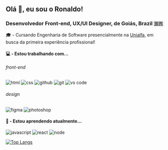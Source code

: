 ## Olá 👋, eu sou o Ronaldo! 

<h3>Desenvolvedor Front-end, UX/UI Designer, de Goiás, Brazil 🇧🇷</h3>
🎓 - Cursando Engenharia de Software presencialmente na <a href="https://www.unialfa.com.br/">Unialfa</a>, em busca da primeira experiência profissional!

<h4>💻 - Estou trabalhando com...</h4>  
<h6>front-end</h6>

<img src="https://img.shields.io/badge/HTML5-E34F26?style=for-the-badge&logo=html5&logoColor=white" alt="html" > <img src="https://img.shields.io/badge/CSS3-1572B6?style=for-the-badge&logo=css3&logoColor=white" alt="css"> <img src="https://img.shields.io/badge/GitHub-100000?style=for-the-badge&logo=github&logoColor=white" alt="github"> <img src="https://img.shields.io/badge/GIT-E44C30?style=for-the-badge&logo=git&logoColor=white" alt="git"> <img src="https://img.shields.io/badge/Visual_Studio_Code-0078D4?style=for-the-badge&logo=visual%20studio%20code&logoColor=white" alt="vs code">

<h6>design</h6>

<img src="https://img.shields.io/badge/Figma-F24E1E?style=for-the-badge&logo=figma&logoColor=white" alt="figma"> <img src="https://img.shields.io/badge/Adobe%20Photoshop-31A8FF?style=for-the-badge&logo=Adobe%20Photoshop&logoColor=black" alt="photoshop">

<h4>📖 - Estou aprendendo atualmente...</h4>

<img src="https://img.shields.io/badge/JavaScript-F7DF1E?style=for-the-badge&logo=javascript&logoColor=black" alt="javascript"> <img src="https://img.shields.io/badge/React-20232A?style=for-the-badge&logo=react&logoColor=61DAFB" alt="react"> <img src="https://img.shields.io/badge/Node.js-43853D?style=for-the-badge&logo=node.js&logoColor=white" alt="node">

[![Top Langs](https://github-readme-stats.vercel.app/api/top-langs/?username=R0n4kkj)](https://github.com/anuraghazra/github-readme-stats)
